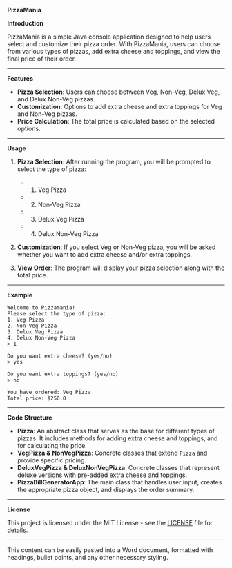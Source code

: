 **PizzaMania**

**Introduction**

PizzaMania is a simple Java console application designed to help users select and customize their pizza order. With PizzaMania, users can choose from various types of pizzas, add extra cheese and toppings, and view the final price of their order.

---

**Features**

- **Pizza Selection**: Users can choose between Veg, Non-Veg, Delux Veg, and Delux Non-Veg pizzas.
- **Customization**: Options to add extra cheese and extra toppings for Veg and Non-Veg pizzas.
- **Price Calculation**: The total price is calculated based on the selected options.

---

**Usage**

1. **Pizza Selection**: After running the program, you will be prompted to select the type of pizza:
   - 1. Veg Pizza
   - 2. Non-Veg Pizza
   - 3. Delux Veg Pizza
   - 4. Delux Non-Veg Pizza

2. **Customization**: If you select Veg or Non-Veg pizza, you will be asked whether you want to add extra cheese and/or extra toppings.

3. **View Order**: The program will display your pizza selection along with the total price.

---

**Example**

```
Welcome to Pizzamania!
Please select the type of pizza:
1. Veg Pizza
2. Non-Veg Pizza
3. Delux Veg Pizza
4. Delux Non-Veg Pizza
> 1

Do you want extra cheese? (yes/no)
> yes

Do you want extra toppings? (yes/no)
> no

You have ordered: Veg Pizza
Total price: $250.0
```

---

**Code Structure**

- **Pizza**: An abstract class that serves as the base for different types of pizzas. It includes methods for adding extra cheese and toppings, and for calculating the price.
- **VegPizza & NonVegPizza**: Concrete classes that extend `Pizza` and provide specific pricing.
- **DeluxVegPizza & DeluxNonVegPizza**: Concrete classes that represent deluxe versions with pre-added extra cheese and toppings.
- **PizzaBillGeneratorApp**: The main class that handles user input, creates the appropriate pizza object, and displays the order summary.

---


**License**

This project is licensed under the MIT License - see the [LICENSE](LICENSE) file for details.

---

This content can be easily pasted into a Word document, formatted with headings, bullet points, and any other necessary styling.
